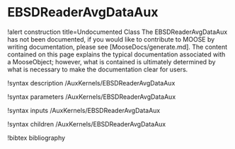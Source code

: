 <!-- MOOSE Documentation Stub: Remove this when content is added. -->

# EBSDReaderAvgDataAux

!alert construction title=Undocumented Class
The EBSDReaderAvgDataAux has not been documented, if you would like to contribute to MOOSE by
writing documentation, please see [MooseDocs/generate.md]. The content contained on this page explains
the typical documentation associated with a MooseObject; however, what is contained is ultimately
determined by what is necessary to make the documentation clear for users.

!syntax description /AuxKernels/EBSDReaderAvgDataAux

!syntax parameters /AuxKernels/EBSDReaderAvgDataAux

!syntax inputs /AuxKernels/EBSDReaderAvgDataAux

!syntax children /AuxKernels/EBSDReaderAvgDataAux

!bibtex bibliography
